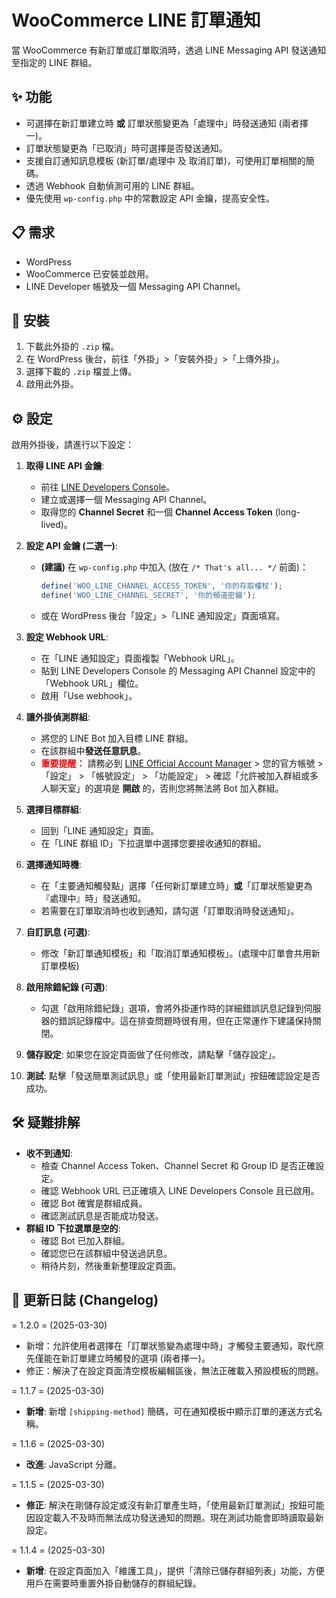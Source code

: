 # WooCommerce LINE 訂單通知

當 WooCommerce 有新訂單或訂單取消時，透過 LINE Messaging API 發送通知至指定的 LINE 群組。

## ✨ 功能

*   可選擇在新訂單建立時 **或** 訂單狀態變更為「處理中」時發送通知 (兩者擇一)。
*   訂單狀態變更為「已取消」時可選擇是否發送通知。
*   支援自訂通知訊息模板 (新訂單/處理中 及 取消訂單)，可使用訂單相關的簡碼。
*   透過 Webhook 自動偵測可用的 LINE 群組。
*   優先使用 `wp-config.php` 中的常數設定 API 金鑰，提高安全性。

## 📋 需求

*   WordPress
*   WooCommerce 已安裝並啟用。
*   LINE Developer 帳號及一個 Messaging API Channel。

## 🚀 安裝

1.  下載此外掛的 `.zip` 檔。
2.  在 WordPress 後台，前往「外掛」>「安裝外掛」>「上傳外掛」。
3.  選擇下載的 `.zip` 檔並上傳。
4.  啟用此外掛。

## ⚙️ 設定

啟用外掛後，請進行以下設定：

1.  **取得 LINE API 金鑰**:
    *   前往 [LINE Developers Console](https://developers.line.biz/console/)。
    *   建立或選擇一個 Messaging API Channel。
    *   取得您的 **Channel Secret** 和一個 **Channel Access Token** (long-lived)。

2.  **設定 API 金鑰 (二選一)**:
    *   **(建議)** 在 `wp-config.php` 中加入 (放在 `/* That's all... */` 前面)：
        ```php
        define('WOO_LINE_CHANNEL_ACCESS_TOKEN', '你的存取權杖');
        define('WOO_LINE_CHANNEL_SECRET', '你的頻道密鑰');
        ```
    *   或在 WordPress 後台「設定」>「LINE 通知設定」頁面填寫。

3.  **設定 Webhook URL**:
    *   在「LINE 通知設定」頁面複製「Webhook URL」。
    *   貼到 LINE Developers Console 的 Messaging API Channel 設定中的「Webhook URL」欄位。
    *   啟用「Use webhook」。

4.  **讓外掛偵測群組**:
    *   將您的 LINE Bot 加入目標 LINE 群組。
    *   在該群組中**發送任意訊息**。
    *   <span style="color:red;">**重要提醒：**</span> 請務必到 [LINE Official Account Manager](https://manager.line.biz/) > 您的官方帳號 > 「設定」 > 「帳號設定」 > 「功能設定」 > 確認「允許被加入群組或多人聊天室」的選項是 **開啟** 的，否則您將無法將 Bot 加入群組。

5.  **選擇目標群組**:
    *   回到「LINE 通知設定」頁面。
    *   在「LINE 群組 ID」下拉選單中選擇您要接收通知的群組。

6.  **選擇通知時機**:
    *   在「主要通知觸發點」選擇「任何新訂單建立時」**或**「訂單狀態變更為『處理中』時」發送通知。
    *   若需要在訂單取消時也收到通知，請勾選「訂單取消時發送通知」。

7.  **自訂訊息 (可選)**:
    *   修改「新訂單通知模板」和「取消訂單通知模板」。(處理中訂單會共用新訂單模板)

8.  **啟用除錯紀錄 (可選)**:
    *   勾選「啟用除錯紀錄」選項，會將外掛運作時的詳細錯誤訊息記錄到伺服器的錯誤記錄檔中。這在排查問題時很有用，但在正常運作下建議保持關閉。

9.  **儲存設定**: 如果您在設定頁面做了任何修改，請點擊「儲存設定」。

10. **測試**: 點擊「發送簡單測試訊息」或「使用最新訂單測試」按鈕確認設定是否成功。

## 🛠️ 疑難排解

*   **收不到通知**:
    *   檢查 Channel Access Token、Channel Secret 和 Group ID 是否正確設定。
    *   確認 Webhook URL 已正確填入 LINE Developers Console 且已啟用。
    *   確認 Bot 確實是群組成員。
    *   確認測試訊息是否能成功發送。
*   **群組 ID 下拉選單是空的**:
    *   確認 Bot 已加入群組。
    *   確認您已在該群組中發送過訊息。
    *   稍待片刻，然後重新整理設定頁面。

## 📜 更新日誌 (Changelog)

= 1.2.0 = (2025-03-30)
* 新增：允許使用者選擇在「訂單狀態變為處理中時」才觸發主要通知，取代原先僅能在新訂單建立時觸發的選項 (兩者擇一)。
* 修正：解決了在設定頁面清空模板編輯區後，無法正確載入預設模板的問題。

= 1.1.7 = (2025-03-30)
*   **新增**: 新增 `[shipping-method]` 簡碼，可在通知模板中顯示訂單的運送方式名稱。

= 1.1.6 = (2025-03-30)
*   **改進**: JavaScript 分離。

= 1.1.5 = (2025-03-30)
*   **修正**: 解決在剛儲存設定或沒有新訂單產生時，「使用最新訂單測試」按鈕可能因設定載入不及時而無法成功發送通知的問題。現在測試功能會即時讀取最新設定。

= 1.1.4 = (2025-03-30)
*   **新增**: 在設定頁面加入「維護工具」，提供「清除已儲存群組列表」功能，方便用戶在需要時重置外掛自動儲存的群組紀錄。 
